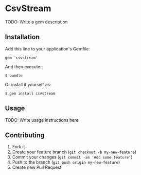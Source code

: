 # CsvStream

TODO: Write a gem description

## Installation

Add this line to your application's Gemfile:

    gem 'csvstream'

And then execute:

    $ bundle

Or install it yourself as:

    $ gem install csvstream

## Usage

TODO: Write usage instructions here

## Contributing

1. Fork it
2. Create your feature branch (`git checkout -b my-new-feature`)
3. Commit your changes (`git commit -am 'Add some feature'`)
4. Push to the branch (`git push origin my-new-feature`)
5. Create new Pull Request
